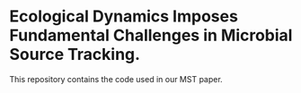 # Ecological Dynamics Imposes Fundamental Challenges in Microbial Source Tracking.
This repository contains the code used in our MST paper.
